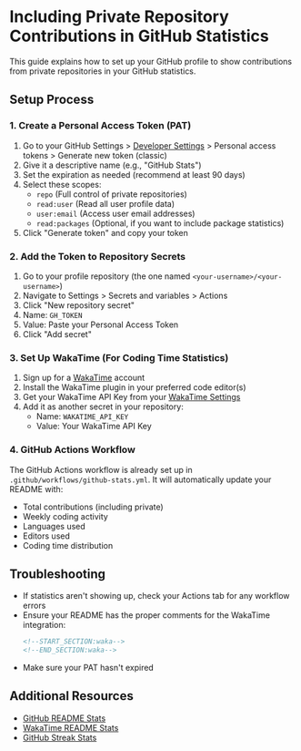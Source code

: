 # Including Private Repository Contributions in GitHub Statistics

This guide explains how to set up your GitHub profile to show contributions from private repositories in your GitHub statistics.

## Setup Process

### 1. Create a Personal Access Token (PAT)

1. Go to your GitHub Settings > [Developer Settings](https://github.com/settings/tokens) > Personal access tokens > Generate new token (classic)
2. Give it a descriptive name (e.g., "GitHub Stats")
3. Set the expiration as needed (recommend at least 90 days)
4. Select these scopes:
   - `repo` (Full control of private repositories)
   - `read:user` (Read all user profile data)
   - `user:email` (Access user email addresses)
   - `read:packages` (Optional, if you want to include package statistics)
5. Click "Generate token" and copy your token

### 2. Add the Token to Repository Secrets

1. Go to your profile repository (the one named `<your-username>/<your-username>`)
2. Navigate to Settings > Secrets and variables > Actions
3. Click "New repository secret"
4. Name: `GH_TOKEN`
5. Value: Paste your Personal Access Token
6. Click "Add secret"

### 3. Set Up WakaTime (For Coding Time Statistics)

1. Sign up for a [WakaTime](https://wakatime.com/) account
2. Install the WakaTime plugin in your preferred code editor(s)
3. Get your WakaTime API Key from your [WakaTime Settings](https://wakatime.com/settings/account)
4. Add it as another secret in your repository:
   - Name: `WAKATIME_API_KEY`
   - Value: Your WakaTime API Key

### 4. GitHub Actions Workflow

The GitHub Actions workflow is already set up in `.github/workflows/github-stats.yml`. It will automatically update your README with:

- Total contributions (including private)
- Weekly coding activity
- Languages used
- Editors used
- Coding time distribution

## Troubleshooting

- If statistics aren't showing up, check your Actions tab for any workflow errors
- Ensure your README has the proper comments for the WakaTime integration:
  ```md
  <!--START_SECTION:waka-->
  <!--END_SECTION:waka-->
  ```
- Make sure your PAT hasn't expired

## Additional Resources

- [GitHub README Stats](https://github.com/anuraghazra/github-readme-stats)
- [WakaTime README Stats](https://github.com/anmol098/waka-readme-stats)
- [GitHub Streak Stats](https://github.com/DenverCoder1/github-readme-streak-stats) 